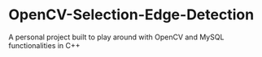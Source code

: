 # OpenCV-Selection-Edge-Detection
A personal project built to play around with OpenCV and MySQL functionalities in C++
